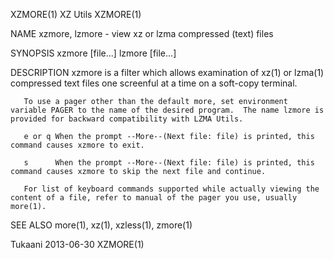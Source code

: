 XZMORE(1)                                                                                          XZ Utils                                                                                         XZMORE(1)

NAME
       xzmore, lzmore - view xz or lzma compressed (text) files

SYNOPSIS
       xzmore [file...]
       lzmore [file...]

DESCRIPTION
       xzmore is a filter which allows examination of xz(1) or lzma(1) compressed text files one screenful at a time on a soft-copy terminal.

       To use a pager other than the default more, set environment variable PAGER to the name of the desired program.  The name lzmore is provided for backward compatibility with LZMA Utils.

       e or q When the prompt --More--(Next file: file) is printed, this command causes xzmore to exit.

       s      When the prompt --More--(Next file: file) is printed, this command causes xzmore to skip the next file and continue.

       For list of keyboard commands supported while actually viewing the content of a file, refer to manual of the pager you use, usually more(1).

SEE ALSO
       more(1), xz(1), xzless(1), zmore(1)

Tukaani                                                                                           2013-06-30                                                                                        XZMORE(1)
